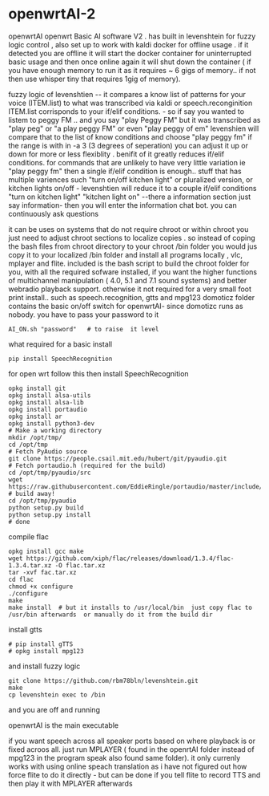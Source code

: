 # openwrtAI-2
openwrtAI 
openwrt Basic AI software V2 . has built in levenshtein  for fuzzy logic control , also  set up to work with kaldi docker for offline usage . if it  detected you are offline it will start the docker container for uninterrupted basic usage and then once online again it will shut down the container ( if you have enough memory to run it as it requires  ~ 6 gigs of memory.. if not  then use whisper tiny  that requires 1gig of memory).
 
 fuzzy logic of levenshtien -- it compares a know list  of patterns for your voice  (ITEM.list) to what was transcribed  via kaldi or speech.reconginition   ITEM.list corrisponds to your if/elif conditions.  - so if say you wanted  to listem to peggy FM .. and you say "play Peggy FM"  but it was transcribed as  "play peg"  or "a play peggy FM" or even "play peggy of em" levenshien  will  compare that to the list of know conditions  and choose  "play peggy fm"  if the range is with in -a 3 (3 degrees of seperation) you can adjust it up or down for more or less flexiblity .  benifit of it greatly reduces if/elif conditions.  for commands that are unlikely to have very little variation ie "play peggy fm" then a single if/elif condition   is enough..  stuff that has  multiple variences such "turn on/off kitchen light"  or pluralized version, or kitchen lights on/off -  levenshtien  will reduce  it to a couple  if/elif  conditions "turn on kitchen light"  "kitchen light on" --there a information section just say information- then you will enter the information chat bot. you can continuously ask questions 
 
 it can be uses  on systems  that do not require chroot or within chroot  you just need to adjust chroot sections to  localize copies . so instead of coping  the bash files from chroot directory  to your chroot /bin folder you would jus copy it to your localized /bin folder  and install all programs locally , vlc, mplayer and flite. 
 included is the bash script to build the chroot folder for you, with all the required sofware installed, if you want the higher functions of multichannel manipulation ( 4.0, 5.1 and 7.1 sound systems)  and better webradio playback support. otherwise it not required for a very small foot print install.. such as speech.recognition, gtts  and mpg123
 domoticz folder contains the basic on/off switch for openwrtAI- since domotizc  runs as nobody.  you have to pass your password to it  
 ```
 AI_ON.sh "password"   # to raise  it level
 ```
 what required for a basic install 
```
pip install SpeechRecognition
```
for open wrt follow this then install SpeechRecognition
```
opkg install git
opkg install alsa-utils
opkg install alsa-lib
opkg install portaudio
opkg install ar
opkg install python3-dev
# Make a working directory
mkdir /opt/tmp/
cd /opt/tmp
# Fetch PyAudio source
git clone https://people.csail.mit.edu/hubert/git/pyaudio.git
# Fetch portaudio.h (required for the build)
cd /opt/tmp/pyaudio/src
wget https://raw.githubusercontent.com/EddieRingle/portaudio/master/include/portaudio.h
# build away!
cd /opt/tmp/pyaudio
python setup.py build
python setup.py install
# done
```
compile flac
```
opkg install gcc make 
wget https://github.com/xiph/flac/releases/download/1.3.4/flac-1.3.4.tar.xz -O flac.tar.xz
tar -xvf fac.tar.xz
cd flac
chmod +x configure
./configure
make 
make install  # but it installs to /usr/local/bin  just copy flac to /usr/bin afterwards  or manually do it from the build dir
```
install gtts
```
# pip install gTTS
# opkg install mpg123
```
and install fuzzy logic
```
git clone https://github.com/rbm78bln/levenshtein.git
make 
cp levenshtein exec to /bin
```
and you are off and running

openwrtAI is the main executable

if you want speech across all speaker ports  based on where playback is  or fixed acroos all.  just run MPLAYER ( found in the openrtAI folder instead of mpg123 in the program speak also found same folder). it only currenly works with using online speach translation as i have not figured out how  force flite   to do it directly - but can be done if you tell flite to record TTS and then play it with MPLAYER afterwards   
